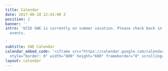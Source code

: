 ```yaml
---
title: Calendar
date: 2017-06-28 22:41:00 Z
position: 2
banner: ''
intro: 'UCSD SWE is currently on summer vacation. Please check back in Fall to find
  events.

'
subtitle: SWE Calendar
calendar_embed_code: '<iframe src="https://calendar.google.com/calendar/embed?src=6nqv9s90pn8lkiv4c0mc6uphcc%40group.calendar.google.com&ctz=America/Los_Angeles"
  style="border: 0" width="800" height="600" frameborder="0" scrolling="no"></iframe>'
layout: calendar
---
```


